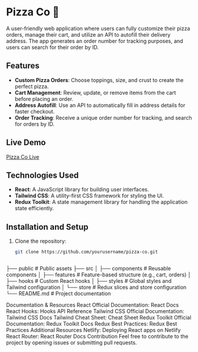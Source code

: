 # Pizza Co 🍕
A user-friendly web application where users can fully customize their pizza orders, manage their cart, and utilize an API to autofill their delivery address. The app generates an order number for tracking purposes, and users can search for their order by ID.

## Features
- **Custom Pizza Orders**: Choose toppings, size, and crust to create the perfect pizza.
- **Cart Management**: Review, update, or remove items from the cart before placing an order.
- **Address Autofill**: Use an API to automatically fill in address details for faster checkout.
- **Order Tracking**: Receive a unique order number for tracking, and search for orders by ID.

## Live Demo
[Pizza Co Live](https://eclectic-druid-7efb64.netlify.app)

## Technologies Used
- **React**: A JavaScript library for building user interfaces.
- **Tailwind CSS**: A utility-first CSS framework for styling the UI.
- **Redux Toolkit**: A state management library for handling the application state efficiently.

## Installation and Setup
1. Clone the repository:
   ```bash
   git clone https://github.com/yourusername/pizza-co.git



├── public          # Public assets
├── src
│   ├── components  # Reusable components
│   ├── features    # Feature-based structure (e.g., cart, orders)
│   ├── hooks       # Custom React hooks
│   ├── styles      # Global styles and Tailwind configuration
│   └── store       # Redux slices and store configuration
└── README.md       # Project documentation



Documentation & Resources
React
Official Documentation: React Docs
React Hooks: Hooks API Reference
Tailwind CSS
Official Documentation: Tailwind CSS Docs
Tailwind Cheat Sheet: Cheat Sheet
Redux Toolkit
Official Documentation: Redux Toolkit Docs
Redux Best Practices: Redux Best Practices
Additional Resources
Netlify: Deploying React apps on Netlify
React Router: React Router Docs
Contribution
Feel free to contribute to the project by opening issues or submitting pull requests.
